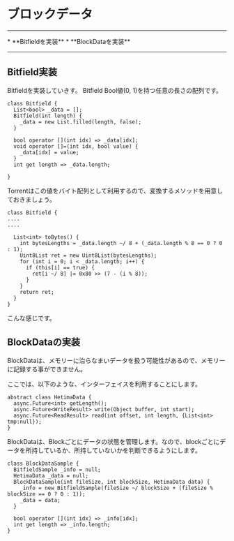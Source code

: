 # ブロックデータ
<hr>
* **Bitfieldを実装**
* **BlockDataを実装**
<hr>


## Bitfield実装

Bitfieldを実装していきす。 Bitfield Bool値(0, 1)を持つ任意の長さの配列です。

```:dart
class Bitfield {
  List<bool> _data = [];
  Bitfield(int length) {
    _data = new List.filled(length, false);
  }

  bool operator [](int idx) => _data[idx];
  void operator []=(int idx, bool value) {
    _data[idx] = value;
  }
  int get length => _data.length;

}
```

Torrentはこの値をバイト配列として利用するので、変換するメソッドを用意しておきましょう。
```
class Bitfield {
....
....

  List<int> toBytes() {
    int bytesLengths = _data.length ~/ 8 + (_data.length % 8 == 0 ? 0 : 1);
    Uint8List ret = new Uint8List(bytesLengths);
    for (int i = 0; i < _data.length; i++) {
      if (this[i] == true) {
        ret[i ~/ 8] |= 0x80 >> (7 - (i % 8));
      }
    }
    return ret;
  }
}
```

こんな感じです。


## BlockDataの実装

BlockDataは、メモリーに治らなまいデータを扱う可能性があるので、メモリーに記録する事ができません。

ここでは、以下のような、インターフェイスを利用することにします。

```
abstract class HetimaData {
  async.Future<int> getLength();
  async.Future<WriteResult> write(Object buffer, int start);
  async.Future<ReadResult> read(int offset, int length, {List<int> tmp:null});
}
```


BlockDataは、Blockごとにデータの状態を管理します。なので、blockごとにデータを所持しているか、所持していないかを判断できるようにします。

```
class BlockDataSample {
  BitfieldSample _info = null;
  HetimaData _data = null;
  BlockDataSample(int fileSize, int blockSize, HetimaData data) {
    _info = new BitfieldSample(fileSize ~/ blockSize + (fileSize % blockSize == 0 ? 0 : 1));
    _data = data;
  }

  bool operator [](int idx) => _info[idx];
  int get length => _info.length;
}

```




